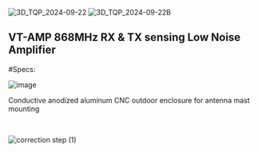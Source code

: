 
![3D_TQP_2024-09-22](https://github.com/user-attachments/assets/3a1e14d9-3013-4269-98f0-3574eb8a534a)
![3D_TQP_2024-09-22B](https://github.com/user-attachments/assets/208d65ba-3f0d-441d-955a-a3a855c1cf23)
## **VT-AMP 868MHz RX & TX sensing Low Noise Amplifier**

#Specs:


![image](https://github.com/user-attachments/assets/46814df8-c6f2-4942-9300-1041acae0702)


<p class=MsoNoSpacing><span class=SpellE>Conductive</span> <span class=SpellE>anodized</span>
<span class=SpellE>aluminum</span> CNC <span class=SpellE>outdoor</span> <span
class=SpellE>enclosure</span> <span class=SpellE>for</span> <span class=SpellE>antenna</span>
<span class=SpellE>mast</span> <span class=SpellE>mounting</span><o:p></o:p></p>

<p class=MsoNoSpacing><o:p>&nbsp;</o:p></p>

</div>

</body>

</html>


![correction step (1)](https://github.com/user-attachments/assets/a1ed6b1d-f974-427b-960b-77eeacaf4285)
